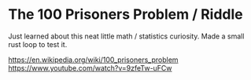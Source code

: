 # The 100 Prisoners Problem / Riddle
Just learned about this neat little math / statistics curiosity. 
Made a small rust loop to test it. 
 
https://en.wikipedia.org/wiki/100_prisoners_problem 
https://www.youtube.com/watch?v=9zfeTw-uFCw